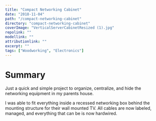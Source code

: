 ```yaml
---
title: "Compact Networking Cabinet"
date: "2018-11-04"
path: "/compact-networking-cabinet"
directory: "compact-networking-cabinet"
coverImage: "VerticalServerCabinetResized (1).jpg"
repolink: ""
modellink: ""
attributionlink: ""
excerpt: ""
tags: ["Woodworking", "Electronics"]
---
```


# Summary

Just a quick and simple project to organize, centralize, and hide the networking equipment in my parents house.

I was able to fit everything inside a recessed networking box behind the mounting structure for their wall mounted TV. All cables are now labeled, managed, and everything that can be is now hardwired.
